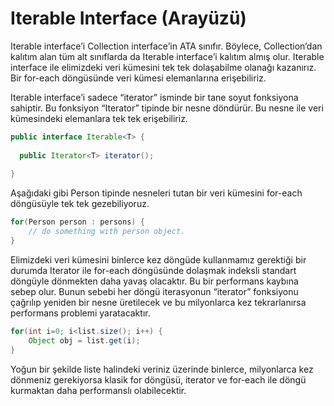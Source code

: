 

# Iterable Interface (Arayüzü)

Iterable interface’i Collection interface’in ATA sınıfır. Böylece, Collection’dan kalıtım alan tüm alt sınıflarda da Iterable interface’i kalıtım almış olur. Iterable interface ile elimizdeki veri kümesini tek tek dolaşabilme olanağı kazanırız. Bir for-each döngüsünde veri kümesi elemanlarına erişebiliriz.

 Iterable interface’i sadece “iterator” isminde bir tane soyut fonksiyona sahiptir. Bu fonksiyon “Iterator” tipinde bir nesne döndürür. Bu nesne ile veri kümesindeki elemanlara tek tek erişebiliriz. 

```java
public interface Iterable<T> {
 
  public Iterator<T> iterator();    
 
}
```

 Aşağıdaki gibi Person tipinde nesneleri tutan bir veri kümesini for-each döngüsüyle tek tek gezebiliyoruz. 

```java
for(Person person : persons) {
    // do something with person object.
}
```

 Elimizdeki veri kümesini binlerce kez döngüde kullanmamız gerektiği bir durumda Iterator ile for-each döngüsünde dolaşmak indeksli standart döngüyle dönmekten daha yavaş olacaktır. Bu bir performans kaybına sebep olur. Bunun sebebi her döngü iterasyonun “iterator” fonksiyonu çağrılıp yeniden bir nesne üretilecek ve bu milyonlarca kez tekrarlanırsa performans problemi yaratacaktır. 

```java
for(int i=0; i<list.size(); i++) {
    Object obj = list.get(i);
}
```

 Yoğun bir şekilde liste halindeki veriniz üzerinde binlerce, milyonlarca kez dönmeniz gerekiyorsa klasik for döngüsü, iterator ve for-each ile döngü kurmaktan daha performanslı olabilecektir.
